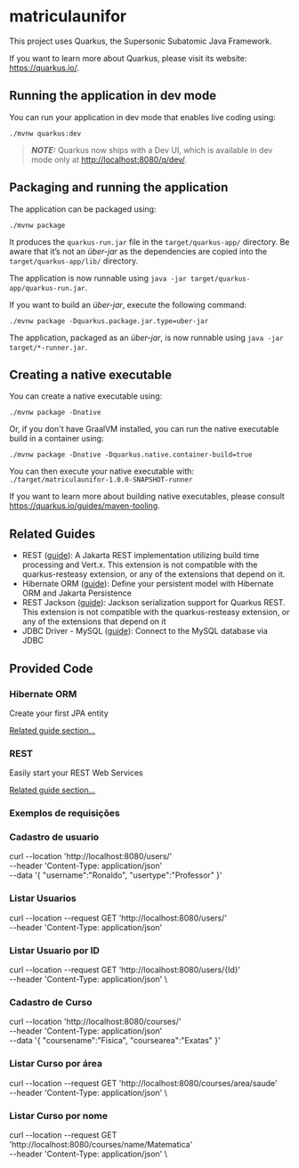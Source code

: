 # matriculaunifor

This project uses Quarkus, the Supersonic Subatomic Java Framework.

If you want to learn more about Quarkus, please visit its website: <https://quarkus.io/>.

## Running the application in dev mode

You can run your application in dev mode that enables live coding using:

```shell script
./mvnw quarkus:dev
```

> **_NOTE:_**  Quarkus now ships with a Dev UI, which is available in dev mode only at <http://localhost:8080/q/dev/>.

## Packaging and running the application

The application can be packaged using:

```shell script
./mvnw package
```

It produces the `quarkus-run.jar` file in the `target/quarkus-app/` directory.
Be aware that it’s not an _über-jar_ as the dependencies are copied into the `target/quarkus-app/lib/` directory.

The application is now runnable using `java -jar target/quarkus-app/quarkus-run.jar`.

If you want to build an _über-jar_, execute the following command:

```shell script
./mvnw package -Dquarkus.package.jar.type=uber-jar
```

The application, packaged as an _über-jar_, is now runnable using `java -jar target/*-runner.jar`.

## Creating a native executable

You can create a native executable using:

```shell script
./mvnw package -Dnative
```

Or, if you don't have GraalVM installed, you can run the native executable build in a container using:

```shell script
./mvnw package -Dnative -Dquarkus.native.container-build=true
```

You can then execute your native executable with: `./target/matriculaunifor-1.0.0-SNAPSHOT-runner`

If you want to learn more about building native executables, please consult <https://quarkus.io/guides/maven-tooling>.

## Related Guides

- REST ([guide](https://quarkus.io/guides/rest)): A Jakarta REST implementation utilizing build time processing and Vert.x. This extension is not compatible with the quarkus-resteasy extension, or any of the extensions that depend on it.
- Hibernate ORM ([guide](https://quarkus.io/guides/hibernate-orm)): Define your persistent model with Hibernate ORM and Jakarta Persistence
- REST Jackson ([guide](https://quarkus.io/guides/rest#json-serialisation)): Jackson serialization support for Quarkus REST. This extension is not compatible with the quarkus-resteasy extension, or any of the extensions that depend on it
- JDBC Driver - MySQL ([guide](https://quarkus.io/guides/datasource)): Connect to the MySQL database via JDBC

## Provided Code

### Hibernate ORM

Create your first JPA entity

[Related guide section...](https://quarkus.io/guides/hibernate-orm)



### REST

Easily start your REST Web Services

[Related guide section...](https://quarkus.io/guides/getting-started-reactive#reactive-jax-rs-resources)

### Exemplos de requisições

### Cadastro de usuario

curl --location 'http://localhost:8080/users/' \
--header 'Content-Type: application/json' \
--data '{
    "username":"Ronaldo",
    "usertype":"Professor"
}'

### Listar Usuarios

curl --location --request GET 'http://localhost:8080/users/' \
--header 'Content-Type: application/json'

### Listar Usuario por ID

curl --location --request GET 'http://localhost:8080/users/{Id}' \
--header 'Content-Type: application/json' \

### Cadastro de Curso
curl --location 'http://localhost:8080/courses/' \
--header 'Content-Type: application/json' \
--data '{
    "coursename":"Fisica",
    "coursearea":"Exatas"
}'

### Listar Curso por área
curl --location --request GET 'http://localhost:8080/courses/area/saude' \
--header 'Content-Type: application/json' \

### Listar Curso por nome
curl --location --request GET 'http://localhost:8080/courses/name/Matematica' \
--header 'Content-Type: application/json' \

